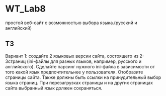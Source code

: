 # WT_Lab8
простой веб-сайт с возможностью выбора языка.(русский и английский)
## ТЗ
Вариант 1: создайте 2 языковых версии сайта, состоящего из 2-3страниц  (ini-файлы для разных языков, например, русского и английского). 
Сделайте парсинг нужного ini-файла в зависимости от того какой язык предпочтительнее у пользователя. 
Отобразите страницы сайта. Также должны быть ссылки на принудительный выбор языка страниц. 
При перезагрузках страницы и на других страницах сайта выбранный язык должен сохраняться.
